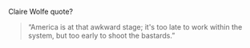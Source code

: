 Claire Wolfe quote?

> “America is at that awkward stage; it's too late to work within the system, but too early to shoot the bastards.”

